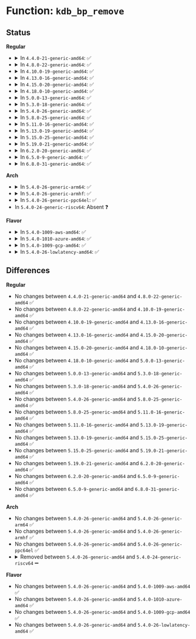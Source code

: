 # Function: <code>kdb_bp_remove</code>

## Status
<b>Regular</b>
<ul>
<li>
<details>
<summary>In <code>4.4.0-21-generic-amd64</code>: ✅</summary>

```c
void kdb_bp_remove()
```

```json
{
  "name": "kdb_bp_remove",
  "collision_type": "Unique Global",
  "inline_type": "No",
  "funcs": [
    {
      "addr": 18446744071580130176,
      "name": "kdb_bp_remove",
      "external": true,
      "loc": "kernel/debug/kdb/kdb_bp.c:207",
      "file": "kernel/debug/kdb/kdb_bp.c",
      "inline": "seen, unknown",
      "caller_inline": [],
      "caller_func": [
        "kernel/debug/kdb/kdb_debugger.c:kdb_stub"
      ]
    }
  ],
  "symbols": [
    {
      "addr": 18446744071580130176,
      "name": "kdb_bp_remove",
      "section": ".text",
      "bind": "STB_GLOBAL",
      "size": 177
    }
  ]
}
```
</details>
</li>
<li>
<details>
<summary>In <code>4.8.0-22-generic-amd64</code>: ✅</summary>

```c
void kdb_bp_remove()
```

```json
{
  "name": "kdb_bp_remove",
  "collision_type": "Unique Global",
  "inline_type": "No",
  "funcs": [
    {
      "addr": 18446744071580164224,
      "name": "kdb_bp_remove",
      "external": true,
      "loc": "kernel/debug/kdb/kdb_bp.c:205",
      "file": "kernel/debug/kdb/kdb_bp.c",
      "inline": "seen, unknown",
      "caller_inline": [],
      "caller_func": [
        "kernel/debug/kdb/kdb_debugger.c:kdb_stub"
      ]
    }
  ],
  "symbols": [
    {
      "addr": 18446744071580164224,
      "name": "kdb_bp_remove",
      "section": ".text",
      "bind": "STB_GLOBAL",
      "size": 188
    }
  ]
}
```
</details>
</li>
<li>
<details>
<summary>In <code>4.10.0-19-generic-amd64</code>: ✅</summary>

```c
void kdb_bp_remove()
```

```json
{
  "name": "kdb_bp_remove",
  "collision_type": "Unique Global",
  "inline_type": "No",
  "funcs": [
    {
      "addr": 18446744071580204640,
      "name": "kdb_bp_remove",
      "external": true,
      "loc": "kernel/debug/kdb/kdb_bp.c:205",
      "file": "kernel/debug/kdb/kdb_bp.c",
      "inline": "seen, unknown",
      "caller_inline": [],
      "caller_func": [
        "kernel/debug/kdb/kdb_debugger.c:kdb_stub"
      ]
    }
  ],
  "symbols": [
    {
      "addr": 18446744071580204640,
      "name": "kdb_bp_remove",
      "section": ".text",
      "bind": "STB_GLOBAL",
      "size": 188
    }
  ]
}
```
</details>
</li>
<li>
<details>
<summary>In <code>4.13.0-16-generic-amd64</code>: ✅</summary>

```c
void kdb_bp_remove()
```

```json
{
  "name": "kdb_bp_remove",
  "collision_type": "Unique Global",
  "inline_type": "No",
  "funcs": [
    {
      "addr": 18446744071580212704,
      "name": "kdb_bp_remove",
      "external": true,
      "loc": "kernel/debug/kdb/kdb_bp.c:205",
      "file": "kernel/debug/kdb/kdb_bp.c",
      "inline": "seen, unknown",
      "caller_inline": [],
      "caller_func": [
        "kernel/debug/kdb/kdb_debugger.c:kdb_stub"
      ]
    }
  ],
  "symbols": [
    {
      "addr": 18446744071580212704,
      "name": "kdb_bp_remove",
      "section": ".text",
      "bind": "STB_GLOBAL",
      "size": 192
    }
  ]
}
```
</details>
</li>
<li>
<details>
<summary>In <code>4.15.0-20-generic-amd64</code>: ✅</summary>

```c
void kdb_bp_remove()
```

```json
{
  "name": "kdb_bp_remove",
  "collision_type": "Unique Global",
  "inline_type": "No",
  "funcs": [
    {
      "addr": 18446744071580264048,
      "name": "kdb_bp_remove",
      "external": true,
      "loc": "kernel/debug/kdb/kdb_bp.c:205",
      "file": "kernel/debug/kdb/kdb_bp.c",
      "inline": "seen, unknown",
      "caller_inline": [],
      "caller_func": [
        "kernel/debug/kdb/kdb_debugger.c:kdb_stub"
      ]
    }
  ],
  "symbols": [
    {
      "addr": 18446744071580264048,
      "name": "kdb_bp_remove",
      "section": ".text",
      "bind": "STB_GLOBAL",
      "size": 198
    }
  ]
}
```
</details>
</li>
<li>
<details>
<summary>In <code>4.18.0-10-generic-amd64</code>: ✅</summary>

```c
void kdb_bp_remove()
```

```json
{
  "name": "kdb_bp_remove",
  "collision_type": "Unique Global",
  "inline_type": "No",
  "funcs": [
    {
      "addr": 18446744071580324512,
      "name": "kdb_bp_remove",
      "external": true,
      "loc": "kernel/debug/kdb/kdb_bp.c:205",
      "file": "kernel/debug/kdb/kdb_bp.c",
      "inline": "seen, unknown",
      "caller_inline": [],
      "caller_func": [
        "kernel/debug/kdb/kdb_debugger.c:kdb_stub"
      ]
    }
  ],
  "symbols": [
    {
      "addr": 18446744071580324512,
      "name": "kdb_bp_remove",
      "section": ".text",
      "bind": "STB_GLOBAL",
      "size": 198
    }
  ]
}
```
</details>
</li>
<li>
<details>
<summary>In <code>5.0.0-13-generic-amd64</code>: ✅</summary>

```c
void kdb_bp_remove()
```

```json
{
  "name": "kdb_bp_remove",
  "collision_type": "Unique Global",
  "inline_type": "No",
  "funcs": [
    {
      "addr": 18446744071580377344,
      "name": "kdb_bp_remove",
      "external": true,
      "loc": "kernel/debug/kdb/kdb_bp.c:205",
      "file": "kernel/debug/kdb/kdb_bp.c",
      "inline": "seen, unknown",
      "caller_inline": [],
      "caller_func": [
        "kernel/debug/kdb/kdb_debugger.c:kdb_stub"
      ]
    }
  ],
  "symbols": [
    {
      "addr": 18446744071580377344,
      "name": "kdb_bp_remove",
      "section": ".text",
      "bind": "STB_GLOBAL",
      "size": 195
    }
  ]
}
```
</details>
</li>
<li>
<details>
<summary>In <code>5.3.0-18-generic-amd64</code>: ✅</summary>

```c
void kdb_bp_remove()
```

```json
{
  "name": "kdb_bp_remove",
  "collision_type": "Unique Global",
  "inline_type": "No",
  "funcs": [
    {
      "addr": 18446744071580430016,
      "name": "kdb_bp_remove",
      "external": true,
      "loc": "kernel/debug/kdb/kdb_bp.c:205",
      "file": "kernel/debug/kdb/kdb_bp.c",
      "inline": "seen, unknown",
      "caller_inline": [],
      "caller_func": [
        "kernel/debug/kdb/kdb_debugger.c:kdb_stub"
      ]
    }
  ],
  "symbols": [
    {
      "addr": 18446744071580430016,
      "name": "kdb_bp_remove",
      "section": ".text",
      "bind": "STB_GLOBAL",
      "size": 192
    }
  ]
}
```
</details>
</li>
<li>
<details>
<summary>In <code>5.4.0-26-generic-amd64</code>: ✅</summary>

```c
void kdb_bp_remove()
```

```json
{
  "name": "kdb_bp_remove",
  "collision_type": "Unique Global",
  "inline_type": "No",
  "funcs": [
    {
      "addr": 18446744071580478768,
      "name": "kdb_bp_remove",
      "external": true,
      "loc": "kernel/debug/kdb/kdb_bp.c:205",
      "file": "kernel/debug/kdb/kdb_bp.c",
      "inline": "seen, unknown",
      "caller_inline": [],
      "caller_func": [
        "kernel/debug/kdb/kdb_debugger.c:kdb_stub"
      ]
    }
  ],
  "symbols": [
    {
      "addr": 18446744071580478768,
      "name": "kdb_bp_remove",
      "section": ".text",
      "bind": "STB_GLOBAL",
      "size": 192
    }
  ]
}
```
</details>
</li>
<li>
<details>
<summary>In <code>5.8.0-25-generic-amd64</code>: ✅</summary>

```c
void kdb_bp_remove()
```

```json
{
  "name": "kdb_bp_remove",
  "collision_type": "Unique Global",
  "inline_type": "No",
  "funcs": [
    {
      "addr": 18446744071580563440,
      "name": "kdb_bp_remove",
      "external": true,
      "loc": "kernel/debug/kdb/kdb_bp.c:205",
      "file": "kernel/debug/kdb/kdb_bp.c",
      "inline": "seen, unknown",
      "caller_inline": [],
      "caller_func": [
        "kernel/debug/kdb/kdb_debugger.c:kdb_stub"
      ]
    }
  ],
  "symbols": [
    {
      "addr": 18446744071580563440,
      "name": "kdb_bp_remove",
      "section": ".text",
      "bind": "STB_GLOBAL",
      "size": 193
    }
  ]
}
```
</details>
</li>
<li>
<details>
<summary>In <code>5.11.0-16-generic-amd64</code>: ✅</summary>

```c
void kdb_bp_remove()
```

```json
{
  "name": "kdb_bp_remove",
  "collision_type": "Unique Global",
  "inline_type": "No",
  "funcs": [
    {
      "addr": 18446744071580551520,
      "name": "kdb_bp_remove",
      "external": true,
      "loc": "kernel/debug/kdb/kdb_bp.c:205",
      "file": "kernel/debug/kdb/kdb_bp.c",
      "inline": "seen, unknown",
      "caller_inline": [],
      "caller_func": [
        "kernel/debug/kdb/kdb_debugger.c:kdb_stub"
      ]
    }
  ],
  "symbols": [
    {
      "addr": 18446744071580551520,
      "name": "kdb_bp_remove",
      "section": ".text",
      "bind": "STB_GLOBAL",
      "size": 193
    }
  ]
}
```
</details>
</li>
<li>
<details>
<summary>In <code>5.13.0-19-generic-amd64</code>: ✅</summary>

```c
void kdb_bp_remove()
```

```json
{
  "name": "kdb_bp_remove",
  "collision_type": "Unique Global",
  "inline_type": "No",
  "funcs": [
    {
      "addr": 18446744071580554640,
      "name": "kdb_bp_remove",
      "external": true,
      "loc": "kernel/debug/kdb/kdb_bp.c:205",
      "file": "kernel/debug/kdb/kdb_bp.c",
      "inline": "seen, unknown",
      "caller_inline": [],
      "caller_func": [
        "kernel/debug/kdb/kdb_debugger.c:kdb_stub"
      ]
    }
  ],
  "symbols": [
    {
      "addr": 18446744071580554640,
      "name": "kdb_bp_remove",
      "section": ".text",
      "bind": "STB_GLOBAL",
      "size": 193
    }
  ]
}
```
</details>
</li>
<li>
<details>
<summary>In <code>5.15.0-25-generic-amd64</code>: ✅</summary>

```c
void kdb_bp_remove()
```

```json
{
  "name": "kdb_bp_remove",
  "collision_type": "Unique Global",
  "inline_type": "No",
  "funcs": [
    {
      "addr": 18446744071580724512,
      "name": "kdb_bp_remove",
      "external": true,
      "loc": "kernel/debug/kdb/kdb_bp.c:205",
      "file": "kernel/debug/kdb/kdb_bp.c",
      "inline": "seen, unknown",
      "caller_inline": [],
      "caller_func": [
        "kernel/debug/kdb/kdb_debugger.c:kdb_stub"
      ]
    }
  ],
  "symbols": [
    {
      "addr": 18446744071580724512,
      "name": "kdb_bp_remove",
      "section": ".text",
      "bind": "STB_GLOBAL",
      "size": 220
    }
  ]
}
```
</details>
</li>
<li>
<details>
<summary>In <code>5.19.0-21-generic-amd64</code>: ✅</summary>

```c
void kdb_bp_remove()
```

```json
{
  "name": "kdb_bp_remove",
  "collision_type": "Unique Global",
  "inline_type": "No",
  "funcs": [
    {
      "addr": 18446744071580936704,
      "name": "kdb_bp_remove",
      "external": true,
      "loc": "kernel/debug/kdb/kdb_bp.c:205",
      "file": "kernel/debug/kdb/kdb_bp.c",
      "inline": "seen, unknown",
      "caller_inline": [],
      "caller_func": [
        "kernel/debug/kdb/kdb_debugger.c:kdb_stub"
      ]
    }
  ],
  "symbols": [
    {
      "addr": 18446744071580936704,
      "name": "kdb_bp_remove",
      "section": ".text",
      "bind": "STB_GLOBAL",
      "size": 239
    }
  ]
}
```
</details>
</li>
<li>
<details>
<summary>In <code>6.2.0-20-generic-amd64</code>: ✅</summary>

```c
void kdb_bp_remove()
```

```json
{
  "name": "kdb_bp_remove",
  "collision_type": "Unique Global",
  "inline_type": "No",
  "funcs": [
    {
      "addr": 18446744071581229760,
      "name": "kdb_bp_remove",
      "external": true,
      "loc": "kernel/debug/kdb/kdb_bp.c:205",
      "file": "kernel/debug/kdb/kdb_bp.c",
      "inline": "seen, unknown",
      "caller_inline": [],
      "caller_func": [
        "kernel/debug/kdb/kdb_debugger.c:kdb_stub"
      ]
    }
  ],
  "symbols": [
    {
      "addr": 18446744071581229760,
      "name": "kdb_bp_remove",
      "section": ".text",
      "bind": "STB_GLOBAL",
      "size": 239
    }
  ]
}
```
</details>
</li>
<li>
<details>
<summary>In <code>6.5.0-9-generic-amd64</code>: ✅</summary>

```c
void kdb_bp_remove()
```

```json
{
  "name": "kdb_bp_remove",
  "collision_type": "Unique Global",
  "inline_type": "No",
  "funcs": [
    {
      "addr": 18446744071581324080,
      "name": "kdb_bp_remove",
      "external": true,
      "loc": "kernel/debug/kdb/kdb_bp.c:205",
      "file": "kernel/debug/kdb/kdb_bp.c",
      "inline": "seen, unknown",
      "caller_inline": [],
      "caller_func": [
        "kernel/debug/kdb/kdb_debugger.c:kdb_stub"
      ]
    }
  ],
  "symbols": [
    {
      "addr": 18446744071581324080,
      "name": "kdb_bp_remove",
      "section": ".text",
      "bind": "STB_GLOBAL",
      "size": 238
    }
  ]
}
```
</details>
</li>
<li>
<details>
<summary>In <code>6.8.0-31-generic-amd64</code>: ✅</summary>

```c
void kdb_bp_remove()
```

```json
{
  "name": "kdb_bp_remove",
  "collision_type": "Unique Global",
  "inline_type": "No",
  "funcs": [
    {
      "addr": 18446744071581430384,
      "name": "kdb_bp_remove",
      "external": true,
      "loc": "kernel/debug/kdb/kdb_bp.c:205",
      "file": "kernel/debug/kdb/kdb_bp.c",
      "inline": "seen, unknown",
      "caller_inline": [],
      "caller_func": [
        "kernel/debug/kdb/kdb_debugger.c:kdb_stub"
      ]
    }
  ],
  "symbols": [
    {
      "addr": 18446744071581430384,
      "name": "kdb_bp_remove",
      "section": ".text",
      "bind": "STB_GLOBAL",
      "size": 238
    }
  ]
}
```
</details>
</li>
</ul>
<b>Arch</b>
<ul>
<li>
<details>
<summary>In <code>5.4.0-26-generic-arm64</code>: ✅</summary>

```c
void kdb_bp_remove()
```

```json
{
  "name": "kdb_bp_remove",
  "collision_type": "Unique Global",
  "inline_type": "No",
  "funcs": [
    {
      "addr": 18446603336491754152,
      "name": "kdb_bp_remove",
      "external": true,
      "loc": "kernel/debug/kdb/kdb_bp.c:205",
      "file": "kernel/debug/kdb/kdb_bp.c",
      "inline": "seen, unknown",
      "caller_inline": [],
      "caller_func": [
        "kernel/debug/kdb/kdb_debugger.c:kdb_stub"
      ]
    }
  ],
  "symbols": [
    {
      "addr": 18446603336491754152,
      "name": "kdb_bp_remove",
      "section": ".text",
      "bind": "STB_GLOBAL",
      "size": 284
    }
  ]
}
```
</details>
</li>
<li>
<details>
<summary>In <code>5.4.0-26-generic-armhf</code>: ✅</summary>

```c
void kdb_bp_remove()
```

```json
{
  "name": "kdb_bp_remove",
  "collision_type": "Unique Global",
  "inline_type": "No",
  "funcs": [
    {
      "addr": 3225702316,
      "name": "kdb_bp_remove",
      "external": true,
      "loc": "kernel/debug/kdb/kdb_bp.c:205",
      "file": "kernel/debug/kdb/kdb_bp.c",
      "inline": "seen, unknown",
      "caller_inline": [],
      "caller_func": [
        "kernel/debug/kdb/kdb_debugger.c:kdb_stub"
      ]
    }
  ],
  "symbols": [
    {
      "addr": 3225702316,
      "name": "kdb_bp_remove",
      "section": ".text",
      "bind": "STB_GLOBAL",
      "size": 248
    }
  ]
}
```
</details>
</li>
<li>
<details>
<summary>In <code>5.4.0-26-generic-ppc64el</code>: ✅</summary>

```c
void kdb_bp_remove()
```

```json
{
  "name": "kdb_bp_remove",
  "collision_type": "Unique Global",
  "inline_type": "No",
  "funcs": [
    {
      "addr": 13835058055284793504,
      "name": "kdb_bp_remove",
      "external": true,
      "loc": "kernel/debug/kdb/kdb_bp.c:205",
      "file": "kernel/debug/kdb/kdb_bp.c",
      "inline": "seen, unknown",
      "caller_inline": [],
      "caller_func": [
        "kernel/debug/kdb/kdb_debugger.c:kdb_stub"
      ]
    }
  ],
  "symbols": [
    {
      "addr": 13835058055284793504,
      "name": "kdb_bp_remove",
      "section": ".text",
      "bind": "STB_GLOBAL",
      "size": 348
    }
  ]
}
```
</details>
</li>
<li>
In <code>5.4.0-24-generic-riscv64</code>: Absent ❓
</li>
</ul>
<b>Flavor</b>
<ul>
<li>
<details>
<summary>In <code>5.4.0-1009-aws-amd64</code>: ✅</summary>

```c
void kdb_bp_remove()
```

```json
{
  "name": "kdb_bp_remove",
  "collision_type": "Unique Global",
  "inline_type": "No",
  "funcs": [
    {
      "addr": 18446744071580447568,
      "name": "kdb_bp_remove",
      "external": true,
      "loc": "kernel/debug/kdb/kdb_bp.c:205",
      "file": "kernel/debug/kdb/kdb_bp.c",
      "inline": "seen, unknown",
      "caller_inline": [],
      "caller_func": [
        "kernel/debug/kdb/kdb_debugger.c:kdb_stub"
      ]
    }
  ],
  "symbols": [
    {
      "addr": 18446744071580447568,
      "name": "kdb_bp_remove",
      "section": ".text",
      "bind": "STB_GLOBAL",
      "size": 192
    }
  ]
}
```
</details>
</li>
<li>
<details>
<summary>In <code>5.4.0-1010-azure-amd64</code>: ✅</summary>

```c
void kdb_bp_remove()
```

```json
{
  "name": "kdb_bp_remove",
  "collision_type": "Unique Global",
  "inline_type": "No",
  "funcs": [
    {
      "addr": 18446744071580394640,
      "name": "kdb_bp_remove",
      "external": true,
      "loc": "kernel/debug/kdb/kdb_bp.c:205",
      "file": "kernel/debug/kdb/kdb_bp.c",
      "inline": "seen, unknown",
      "caller_inline": [],
      "caller_func": [
        "kernel/debug/kdb/kdb_debugger.c:kdb_stub"
      ]
    }
  ],
  "symbols": [
    {
      "addr": 18446744071580394640,
      "name": "kdb_bp_remove",
      "section": ".text",
      "bind": "STB_GLOBAL",
      "size": 192
    }
  ]
}
```
</details>
</li>
<li>
<details>
<summary>In <code>5.4.0-1009-gcp-amd64</code>: ✅</summary>

```c
void kdb_bp_remove()
```

```json
{
  "name": "kdb_bp_remove",
  "collision_type": "Unique Global",
  "inline_type": "No",
  "funcs": [
    {
      "addr": 18446744071580438816,
      "name": "kdb_bp_remove",
      "external": true,
      "loc": "kernel/debug/kdb/kdb_bp.c:205",
      "file": "kernel/debug/kdb/kdb_bp.c",
      "inline": "seen, unknown",
      "caller_inline": [],
      "caller_func": [
        "kernel/debug/kdb/kdb_debugger.c:kdb_stub"
      ]
    }
  ],
  "symbols": [
    {
      "addr": 18446744071580438816,
      "name": "kdb_bp_remove",
      "section": ".text",
      "bind": "STB_GLOBAL",
      "size": 192
    }
  ]
}
```
</details>
</li>
<li>
<details>
<summary>In <code>5.4.0-26-lowlatency-amd64</code>: ✅</summary>

```c
void kdb_bp_remove()
```

```json
{
  "name": "kdb_bp_remove",
  "collision_type": "Unique Global",
  "inline_type": "No",
  "funcs": [
    {
      "addr": 18446744071580494448,
      "name": "kdb_bp_remove",
      "external": true,
      "loc": "kernel/debug/kdb/kdb_bp.c:205",
      "file": "kernel/debug/kdb/kdb_bp.c",
      "inline": "seen, unknown",
      "caller_inline": [],
      "caller_func": [
        "kernel/debug/kdb/kdb_debugger.c:kdb_stub"
      ]
    }
  ],
  "symbols": [
    {
      "addr": 18446744071580494448,
      "name": "kdb_bp_remove",
      "section": ".text",
      "bind": "STB_GLOBAL",
      "size": 192
    }
  ]
}
```
</details>
</li>
</ul>

## Differences
<b>Regular</b>
<ul>
<li>
No changes between <code>4.4.0-21-generic-amd64</code> and <code>4.8.0-22-generic-amd64</code> ✅
</li>
<li>
No changes between <code>4.8.0-22-generic-amd64</code> and <code>4.10.0-19-generic-amd64</code> ✅
</li>
<li>
No changes between <code>4.10.0-19-generic-amd64</code> and <code>4.13.0-16-generic-amd64</code> ✅
</li>
<li>
No changes between <code>4.13.0-16-generic-amd64</code> and <code>4.15.0-20-generic-amd64</code> ✅
</li>
<li>
No changes between <code>4.15.0-20-generic-amd64</code> and <code>4.18.0-10-generic-amd64</code> ✅
</li>
<li>
No changes between <code>4.18.0-10-generic-amd64</code> and <code>5.0.0-13-generic-amd64</code> ✅
</li>
<li>
No changes between <code>5.0.0-13-generic-amd64</code> and <code>5.3.0-18-generic-amd64</code> ✅
</li>
<li>
No changes between <code>5.3.0-18-generic-amd64</code> and <code>5.4.0-26-generic-amd64</code> ✅
</li>
<li>
No changes between <code>5.4.0-26-generic-amd64</code> and <code>5.8.0-25-generic-amd64</code> ✅
</li>
<li>
No changes between <code>5.8.0-25-generic-amd64</code> and <code>5.11.0-16-generic-amd64</code> ✅
</li>
<li>
No changes between <code>5.11.0-16-generic-amd64</code> and <code>5.13.0-19-generic-amd64</code> ✅
</li>
<li>
No changes between <code>5.13.0-19-generic-amd64</code> and <code>5.15.0-25-generic-amd64</code> ✅
</li>
<li>
No changes between <code>5.15.0-25-generic-amd64</code> and <code>5.19.0-21-generic-amd64</code> ✅
</li>
<li>
No changes between <code>5.19.0-21-generic-amd64</code> and <code>6.2.0-20-generic-amd64</code> ✅
</li>
<li>
No changes between <code>6.2.0-20-generic-amd64</code> and <code>6.5.0-9-generic-amd64</code> ✅
</li>
<li>
No changes between <code>6.5.0-9-generic-amd64</code> and <code>6.8.0-31-generic-amd64</code> ✅
</li>
</ul>
<b>Arch</b>
<ul>
<li>
No changes between <code>5.4.0-26-generic-amd64</code> and <code>5.4.0-26-generic-arm64</code> ✅
</li>
<li>
No changes between <code>5.4.0-26-generic-amd64</code> and <code>5.4.0-26-generic-armhf</code> ✅
</li>
<li>
No changes between <code>5.4.0-26-generic-amd64</code> and <code>5.4.0-26-generic-ppc64el</code> ✅
</li>
<li>
<details>
<summary>Removed between <code>5.4.0-26-generic-amd64</code> and <code>5.4.0-24-generic-riscv64</code> ➖</summary>

```c
void kdb_bp_remove()
```
</details>
</li>
</ul>
<b>Flavor</b>
<ul>
<li>
No changes between <code>5.4.0-26-generic-amd64</code> and <code>5.4.0-1009-aws-amd64</code> ✅
</li>
<li>
No changes between <code>5.4.0-26-generic-amd64</code> and <code>5.4.0-1010-azure-amd64</code> ✅
</li>
<li>
No changes between <code>5.4.0-26-generic-amd64</code> and <code>5.4.0-1009-gcp-amd64</code> ✅
</li>
<li>
No changes between <code>5.4.0-26-generic-amd64</code> and <code>5.4.0-26-lowlatency-amd64</code> ✅
</li>
</ul>
